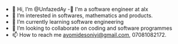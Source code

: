 - 👋 Hi, I’m @UnfazedAy
-🌛 I'm a software engineer at alx
- 👀 I’m interested in softwares, mathematics and products.
- 🌱 I’m currently learning software engineering
- 💞️ I’m looking to collaborate on coding and software programmes
- 📫 How to reach me ayomidesoniyi@gmail.com, 07081082172.

<!---
UnfazedAy/UnfazedAy is a ✨ special ✨ repository because its `README.md` (this file) appears on your GitHub profile.
You can click the Preview link to take a look at your changes.
--->
